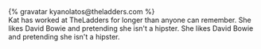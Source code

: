 <div class="profile-container">                                                                                                                                                                                                         
  <div class="profile-thumb">
  {% gravatar kyanolatos@theladders.com %}
  </div>
  <div class="profile-content">
    Kat has worked at TheLadders for longer than anyone can remember.  She likes David Bowie and pretending she isn't a hipster.  She likes David Bowie and pretending she isn't a hipster.
  </div>
</div>


